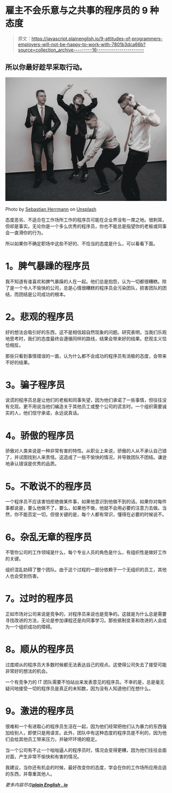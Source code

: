 # 雇主不会乐意与之共事的程序员的 9 种态度

> 原文：<https://javascript.plainenglish.io/9-attitudes-of-programmers-employers-will-not-be-happy-to-work-with-7801b3dca66b?source=collection_archive---------16----------------------->

## 所以你最好趁早采取行动。

![](img/38fa3a1d35fbc9f52f507bc5acc1ed04.png)

Photo by [Sebastian Herrmann](https://unsplash.com/@officestock?utm_source=medium&utm_medium=referral) on [Unsplash](https://unsplash.com?utm_source=medium&utm_medium=referral)

态度恶劣、不适合在工作场所工作的程序员可能在企业界没有一席之地。很刺耳，但却是事实。无论你是一个多么优秀的程序员，你也不能总是指望你的老板或同事会一直滑你的行为。

所以如果你不确定职场中这些不好的、不恰当的态度是什么，可以看看下面。

# **1。脾气暴躁的程序员**

我不知道有谁喜欢和脾气暴躁的人在一起。他们总是抱怨，认为一切都很糟糕。除了是一个令人不愉快的公司，总是心情很糟糕的程序员会污染团队，损害团队的团结，而团结是公司成功的根本。

# **2。悲观的程序员**

好的想法会吸引好的东西，这不是相信超自然现象的问题。研究表明，当我们乐观地思考时，我们的态度最终会遵循同样的路线，结果会带来好的结果。悲观主义恰恰相反。

那些只看到事情错误的一面，认为什么都不会成功的程序员有消极的态度，会带来不好的结果。

# **3。骗子程序员**

说谎的程序员总是让他们的老板和同事失望，因为他们承诺了一些事情，但往往没有兑现。更不用说当他们编造关于其他员工或整个公司的谎言时。一个组织需要诚实的人，他们信守承诺，永远说真话。

# **4。骄傲的程序员**

骄傲对人类来说是一种非常有害的特性。从职业上来说，骄傲的人从不承认自己错了，并试图找别人来责怪。这造成了一些不愉快的情况，并导致团队不团结。谦逊地承认错误是优秀的品质。

# **5。不敢说不的程序员**

一个程序员不应该害怕拒绝做某件事，如果他意识到他做不到的话。如果你对每件事都说是，要么他做不了，要么，如果他不做，他就不会用必要的注意力去做。当然，你不能否定一切，但很关键的是，每个人都有常识，懂得在必要的时候说不。

# **6。杂乱无章的程序员**

不管你公司的工作领域是什么，每个专业人员的角色是什么，有组织性是做好工作的关键。

组织混乱妨碍了整个团队。由于这个过程的一部分依赖于一个无组织的员工，其他人也会受到伤害。

# **7。过时的程序员**

正如市场对公司来说是竞争的，对程序员来说也是竞争的。这就是为什么总是需要寻找改进的方法，无论是参加课程还是向同事学习。那些抵制变革和改进的人会成为一个组织成功的障碍。

# **8。顺从的程序员**

过度顺从的程序员大多数时候都无法表达自己的观点。这使得公司失去了接受可能非常好的想法的机会。

一个有竞争力的 IT 团队需要不怕站出来发表意见的程序员。不幸的是，总是毫无疑问地接受一切的程序员是真正的未知数，因为没有人知道他们在想什么。

# **9。激进的程序员**

很难和一个有进取心的程序员生活在一起，因为他们经常把他们认为暴力的东西强加给别人，即使只是用语言。此外，团队中有这种态度的程序员是不利的，因为他们会给其他员工带来压力，并破坏环境的稳定。

当一个公司有不止一个咄咄逼人的程序员时，情况会变得更糟，因为他们往往会面对面，产生非常不愉快和有害的情况。

我建议，当你还有机会的时候，最好改变你的态度，学会在你的工作场所应用合适的东西，并尊重其他人。

*更多内容尽在*[***plain English . io***](http://plainenglish.io/)